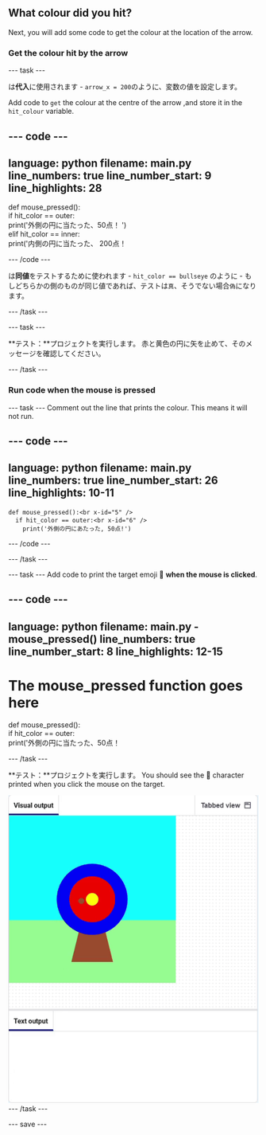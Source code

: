 ## What colour did you hit?

Next, you will add some code to get the colour at the location of the arrow.

### Get the colour hit by the arrow

--- task ---

は**代入**に使用されます - `arrow_x = 200`のように、変数の値を設定します。

Add code to `get` the colour at the centre of the arrow ,and store it in the `hit_colour` variable.


--- code ---
---
language: python filename: main.py line_numbers: true line_number_start: 9
line_highlights: 28
---
def mouse_pressed():    
if hit_color == outer:   
print('外側の円に当たった、50点！ ')   
elif hit_color == inner:   
print('内側の円に当たった、 200点！

--- /code ---

は**同値**をテストするために使われます - `hit_color == bullseye` のように - もしどちらかの側のものが同じ値であれば、テストは`真`、そうでない場合`偽`になります。

--- /task ---

--- task ---

**テスト：**プロジェクトを実行します。 赤と黄色の円に矢を止めて、そのメッセージを確認してください。

--- /task ---

### Run code when the mouse is pressed

--- task --- Comment out the line that prints the colour. This means it will not run.

--- code ---
---
language: python filename: main.py line_numbers: true line_number_start: 26
line_highlights: 10-11
---

    def mouse_pressed():<br x-id="5" />
      if hit_color == outer:<br x-id="6" />
        print('外側の円にあたった, 50点!')
--- /code ---

--- /task ---

--- task --- Add code to print the target emoji 🎯 **when the mouse is clicked**.

--- code ---
---
language: python filename: main.py - mouse_pressed() line_numbers: true line_number_start: 8
line_highlights: 12-15
---
# The mouse_pressed function goes here
def mouse_pressed():    
if hit_color == outer:    
print('外側の円に当たった、50点！

--- /task ---

**テスト：**プロジェクトを実行します。 You should see the 🎯 character printed when you click the mouse on the target.

![target emoji printed when mouse clicked](images/target_printed.gif) --- /task ---


--- save ---